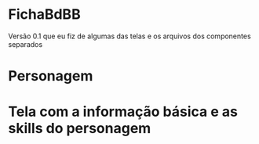 <h1>FichaBdBB</h1>
<p>Versão 0.1 que eu fiz de algumas das telas e os arquivos dos componentes separados</p>
<h1>Personagem<h1>
<p>Tela com a informação básica e as skills do personagem</p>
